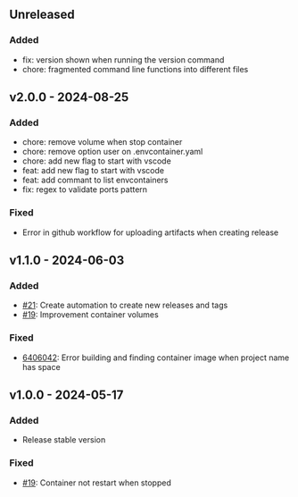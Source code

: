 ## Unreleased

### Added

- fix: version shown when running the version command
- chore: fragmented command line functions into different files

## v2.0.0 - 2024-08-25

### Added

- chore: remove volume when stop container
- chore: remove option user on .envcontainer.yaml
- chore: add new flag to start with vscode
- feat: add new flag to start with vscode
- feat: add commant to list envcontainers 
- fix: regex to validate ports pattern

### Fixed

- Error in github workflow for uploading artifacts when creating release

## v1.1.0 - 2024-06-03

### Added

- [#21](https://github.com/erickmaria/envcontainer/pull/21): Create automation to create new releases and tags
- [#19](https://github.com/erickmaria/envcontainer/pull/19): Improvement container volumes

### Fixed

- [6406042](https://github.com/erickmaria/envcontainer/commit/64060422ea0c5abe6b87bfdfa82f5b1026ffa40b): Error building and finding container image when project name has space

## v1.0.0 - 2024-05-17

### Added

- Release stable version

### Fixed

- [#19](https://github.com/erickmaria/envcontainer/pull/19): Container not restart when stopped
